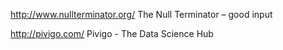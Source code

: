 
http://www.nullterminator.org/
The Null Terminator – good input


http://pivigo.com/
Pivigo - The Data Science Hub
